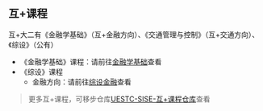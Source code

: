 ## 互+课程

互+大二有《金融学基础》（互+金融方向）、《交通管理与控制》（互+交通方向）、《综设》（公有）
- 《金融学基础》课程：请前往[金融学基础](https://github.com/jjq0425/UESTC-SISE-Internet_PLUS-Course/tree/main/%E9%87%91%E8%9E%8D%E6%96%B9%E5%90%91/%E9%87%91%E8%9E%8D%E5%AD%A6%E5%9F%BA%E7%A1%80)查看
- 《综设》课程
  - 金融方向：请前往[综设金融](https://github.com/jjq0425/UESTC-SISE-Internet_PLUS-Course/tree/main/%E9%87%91%E8%9E%8D%E6%96%B9%E5%90%91/%E7%BB%BC%E8%AE%BE)查看

> 更多互+课程，可移步仓库[UESTC-SISE-互+课程仓库](https://github.com/jjq0425/UESTC-SISE-Internet_PLUS-Course)查看
